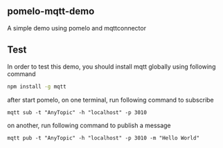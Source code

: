 ## pomelo-mqtt-demo

A simple demo using pomelo and mqttconnector

## Test

In order to test this demo, you should install mqtt globally using following command

```sh
npm install -g mqtt
```

after start pomelo, on one terminal, run following command to subscribe

```
mqtt sub -t "AnyTopic" -h "localhost" -p 3010
```

on another, run following command to publish a message

```
mqtt pub -t "AnyTopic" -h "localhost" -p 3010 -m "Hello World"
```
